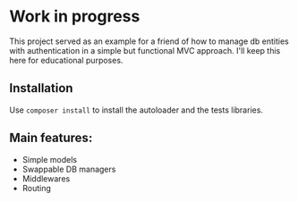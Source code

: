 # Work in progress

This project served as an example for a friend of how to manage db entities with authentication in a 
simple but functional MVC approach. I'll keep this here for educational purposes.

## Installation
Use `composer install` to install the autoloader and the tests libraries.

## Main features:
- Simple models
- Swappable DB managers
- Middlewares
- Routing